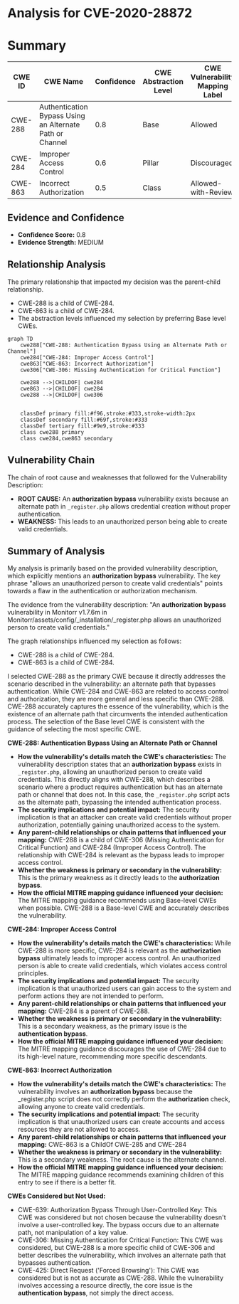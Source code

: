 # Analysis for CVE-2020-28872

# Summary
| CWE ID | CWE Name | Confidence | CWE Abstraction Level | CWE Vulnerability Mapping Label | CWE-Vulnerability Mapping Notes |
|---|---|---|---|---|---|
| CWE-288 | Authentication Bypass Using an Alternate Path or Channel | 0.8 | Base | Allowed | Primary CWE |
| CWE-284 | Improper Access Control | 0.6 | Pillar | Discouraged | Secondary Candidate |
| CWE-863 | Incorrect Authorization | 0.5 | Class | Allowed-with-Review | Secondary Candidate |

## Evidence and Confidence

*   **Confidence Score:** 0.8
*   **Evidence Strength:** MEDIUM

## Relationship Analysis
The primary relationship that impacted my decision was the parent-child relationship.
  - CWE-288 is a child of CWE-284.
  - CWE-863 is a child of CWE-284.
  - The abstraction levels influenced my selection by preferring Base level CWEs.

```mermaid
graph TD
    cwe288["CWE-288: Authentication Bypass Using an Alternate Path or Channel"]
    cwe284["CWE-284: Improper Access Control"]
    cwe863["CWE-863: Incorrect Authorization"]
    cwe306["CWE-306: Missing Authentication for Critical Function"]

    cwe288 -->|CHILDOF| cwe284
    cwe863 -->|CHILDOF| cwe284
    cwe288 -->|CHILDOF| cwe306
    

    classDef primary fill:#f96,stroke:#333,stroke-width:2px
    classDef secondary fill:#69f,stroke:#333
    classDef tertiary fill:#9e9,stroke:#333
    class cwe288 primary
    class cwe284,cwe863 secondary
```

## Vulnerability Chain
The chain of root cause and weaknesses that followed for the Vulnerability Description:
  - **ROOT CAUSE:** An **authorization bypass** vulnerability exists because an alternate path in `_register.php` allows credential creation without proper authentication.
  - **WEAKNESS:** This leads to an unauthorized person being able to create valid credentials.

## Summary of Analysis
My analysis is primarily based on the provided vulnerability description, which explicitly mentions an **authorization bypass** vulnerability. The key phrase "allows an unauthorized person to create valid credentials" points towards a flaw in the authentication or authorization mechanism.

The evidence from the vulnerability description: "An **authorization bypass** vulnerability in Monitorr v1.7.6m in Monitorr/assets/config/_installation/_register.php allows an unauthorized person to create valid credentials."

The graph relationships influenced my selection as follows:
  - CWE-288 is a child of CWE-284.
  - CWE-863 is a child of CWE-284.

I selected CWE-288 as the primary CWE because it directly addresses the scenario described in the vulnerability: an alternate path that bypasses authentication. While CWE-284 and CWE-863 are related to access control and authorization, they are more general and less specific than CWE-288. CWE-288 accurately captures the essence of the vulnerability, which is the existence of an alternate path that circumvents the intended authentication process. The selection of the Base level CWE is consistent with the guidance of selecting the most specific CWE.

**CWE-288: Authentication Bypass Using an Alternate Path or Channel**
*   **How the vulnerability's details match the CWE's characteristics:** The vulnerability description states that an **authorization bypass** exists in `_register.php`, allowing an unauthorized person to create valid credentials. This directly aligns with CWE-288, which describes a scenario where a product requires authentication but has an alternate path or channel that does not. In this case, the `_register.php` script acts as the alternate path, bypassing the intended authentication process.
*   **The security implications and potential impact:** The security implication is that an attacker can create valid credentials without proper authorization, potentially gaining unauthorized access to the system.
*   **Any parent-child relationships or chain patterns that influenced your mapping:** CWE-288 is a child of CWE-306 (Missing Authentication for Critical Function) and CWE-284 (Improper Access Control). The relationship with CWE-284 is relevant as the bypass leads to improper access control.
*   **Whether the weakness is primary or secondary in the vulnerability:** This is the primary weakness as it directly leads to the **authorization bypass**.
*   **How the official MITRE mapping guidance influenced your decision:** The MITRE mapping guidance recommends using Base-level CWEs when possible. CWE-288 is a Base-level CWE and accurately describes the vulnerability.

**CWE-284: Improper Access Control**
*   **How the vulnerability's details match the CWE's characteristics:** While CWE-288 is more specific, CWE-284 is relevant as the **authorization bypass** ultimately leads to improper access control. An unauthorized person is able to create valid credentials, which violates access control principles.
*   **The security implications and potential impact:** The security implication is that unauthorized users can gain access to the system and perform actions they are not intended to perform.
*   **Any parent-child relationships or chain patterns that influenced your mapping:** CWE-284 is a parent of CWE-288.
*   **Whether the weakness is primary or secondary in the vulnerability:** This is a secondary weakness, as the primary issue is the **authentication bypass**.
*   **How the official MITRE mapping guidance influenced your decision:** The MITRE mapping guidance discourages the use of CWE-284 due to its high-level nature, recommending more specific descendants.

**CWE-863: Incorrect Authorization**
*   **How the vulnerability's details match the CWE's characteristics:** The vulnerability involves an **authorization bypass** because the _register.php script does not correctly perform the **authorization** check, allowing anyone to create valid credentials.
*   **The security implications and potential impact:** The security implication is that unauthorized users can create accounts and access resources they are not allowed to access.
*   **Any parent-child relationships or chain patterns that influenced your mapping:** CWE-863 is a ChildOf CWE-285 and CWE-284
*   **Whether the weakness is primary or secondary in the vulnerability:** This is a secondary weakness. The root cause is the alternate channel.
*   **How the official MITRE mapping guidance influenced your decision:** The MITRE mapping guidance recommends examining children of this entry to see if there is a better fit.

**CWEs Considered but Not Used:**

*   CWE-639: Authorization Bypass Through User-Controlled Key: This CWE was considered but not chosen because the vulnerability doesn't involve a user-controlled key. The bypass occurs due to an alternate path, not manipulation of a key value.
*   CWE-306: Missing Authentication for Critical Function: This CWE was considered, but CWE-288 is a more specific child of CWE-306 and better describes the vulnerability, which involves an alternate path that bypasses authentication.
*   CWE-425: Direct Request ('Forced Browsing'): This CWE was considered but is not as accurate as CWE-288. While the vulnerability involves accessing a resource directly, the core issue is the **authentication bypass**, not simply the direct access.